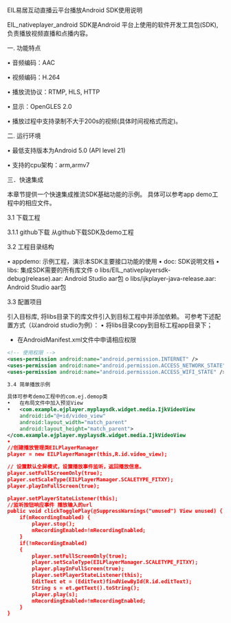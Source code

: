 ﻿EIL易居互动直播云平台播放Android SDK使用说明

EIL_nativeplayer_android SDK是Android 平台上使用的软件开发工具包(SDK), 负责播放视频直播和点播内容。

一. 功能特点

•	  音频编码：AAC

•	  视频编码：H.264

•	  播放流协议：RTMP, HLS, HTTP

•     显示：OpenGLES 2.0

•	  播放过程中支持录制不大于200s的视频(具体时间视格式而定)。

二. 运行环境

•	最低支持版本为Android 5.0 (API level 21)

•	支持的cpu架构：arm,armv7

三．快速集成

本章节提供一个快速集成推流SDK基础功能的示例。
具体可以参考app demo工程中的相应文件。

3.1 下载工程

3.1.1 github下载 从github下载SDK及demo工程

3.2 工程目录结构

•	appdemo: 示例工程，演示本SDK主要接口功能的使用
•	doc: SDK说明文档
•	libs: 集成SDK需要的所有库文件
o	libs/EIL_nativeplayersdk-debug(release).aar: Android Studio aar包
o	libs/ijkplayer-java-release.aar: Android Studio aar包

3.3 配置项目

引入目标库, 将libs目录下的库文件引入到目标工程中并添加依赖。
可参考下述配置方式（以android studio为例）：
•	将libs目录copy到目标工程app目录下；
- 在AndroidManifest.xml文件中申请相应权限
````xml
<!-- 使用权限 -->
<uses-permission android:name="android.permission.INTERNET" />
<uses-permission android:name="android.permission.ACCESS_NETWORK_STATE" />
<uses-permission android:name="android.permission.ACCESS_WIFI_STATE" />

3.4 简单播放示例

具体可参考demo工程中的com.ej.demop类
•	在布局文件中加入预览View
•	<com.example.ejplayer.myplaysdk.widget.media.IjkVideoView
    android:id="@+id/video_view"
    android:layout_width="match_parent"
    android:layout_height="match_parent">
</com.example.ejplayer.myplaysdk.widget.media.IjkVideoView
•	
//创建播放管理类EILPlayerManager
player = new EILPlayerManager(this,R.id.video_view);

// 设置默认全屏模式，设置播放事件监听，返回播放信息。
player.setFullScreenOnly(true);
player.setScaleType(EILPlayerManager.SCALETYPE_FITXY);
player.playInFullScreen(true);

player.setPlayerStateListener(this);
//监听按钮响应事件 播放输入的url
public void clickTogglePlay(@SuppressWarnings("unused") View unused) {
    if(mRecordingEnabled) {
        player.stop();
        mRecordingEnabled=!mRecordingEnabled;
    }
    if(!mRecordingEnabled)
    {
        player.setFullScreenOnly(true);
        player.setScaleType(EILPlayerManager.SCALETYPE_FITXY);
        player.playInFullScreen(true);
        player.setPlayerStateListener(this);
        EditText et = (EditText)findViewById(R.id.editText);
        String s = et.getText().toString();
        player.play(s);
        mRecordingEnabled=!mRecordingEnabled;
    }
}




